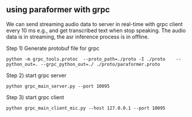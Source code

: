 ## using paraformer with grpc

We can send streaming audio data to server in real-time with grpc client every 10 ms e.g., and get transcribed text when stop speaking.
The audio data is in streaming, the asr inference process is in offline.



Step 1) Generate protobuf file for grpc
```
python -m grpc_tools.protoc  --proto_path=./proto -I ./proto    --python_out=. --grpc_python_out=./ ./proto/paraformer.proto
```

Step 2) start grpc server
```
python grpc_main_server.py --port 10095
```

Step 3) start grpc client
```
python grpc_main_client_mic.py --host 127.0.0.1 --port 10095
```